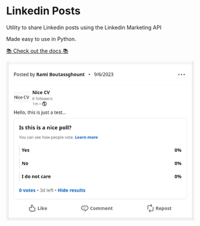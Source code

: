 # Linkedin Posts

Utility to share Linkedin posts using the Linkedin Marketing API

Made easy to use in Python.


[📚 Check out the docs 📚](https://linkedin-posts.ramiboutas.com)


![Poll example](docs/img/poll_example.png)





